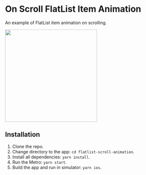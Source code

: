 # On Scroll FlatList Item Animation

An example of FlatList item animation on scrolling.

<img src=".screen.gif" width="300"></img>

## Installation

1. Clone the repo.
2. Change directory to the app: `cd flatlist-scroll-animation`.
3. Install all dependencies: `yarn install`.
4. Run the Metro: `yarn start`.
5. Build the app and run in simulator: `yarn ios`.
